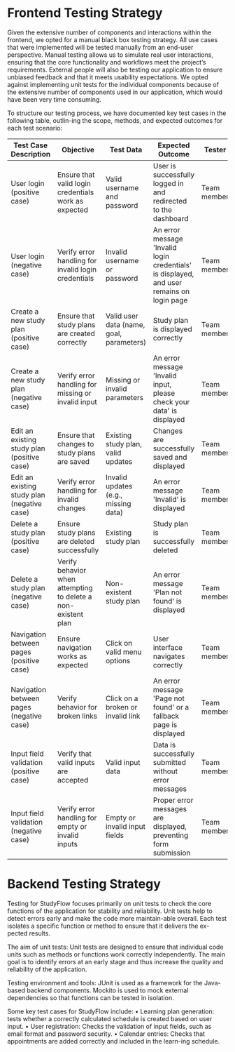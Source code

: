 
# Frontend Testing Strategy
Given the extensive number of components and interactions within the frontend, we opted for a manual black box testing strategy. All use cases that were implemented will be tested manually from an end-user perspective.
Manual testing allows us to simulate real user interactions, ensuring that the core functionality and workflows meet the project’s requirements. External people will also be testing our application to ensure unbiased feedback and that it meets usability expectations.
We opted against implementing unit tests for the individual components because of the extensive number of components used in our application, which would have been very time consuming.

To structure our testing process, we have documented key test cases in the following table, outlin-ing the scope, methods, and expected outcomes for each test scenario:


| Test Case Description                     | Objective                                           | Test Data                        | Expected Outcome                                             | Tester      | Status  |
|-------------------------------------------|---------------------------------------------------|----------------------------------|-------------------------------------------------------------|-------------|---------|
| User login (positive case)                | Ensure that valid login credentials work as expected | Valid username and password     | User is successfully logged in and redirected to the dashboard | Team member | Success |
| User login (negative case)                | Verify error handling for invalid login credentials | Invalid username or password    | An error message 'Invalid login credentials' is displayed, and user remains on login page | Team member | Success |
| Create a new study plan (positive case)   | Ensure that study plans are created correctly      | Valid user data (name, goal, parameters) | Study plan is displayed correctly                          | Team member | Success |
| Create a new study plan (negative case)   | Verify error handling for missing or invalid input | Missing or invalid parameters   | An error message 'Invalid input, please check your data' is displayed | Team member | Success |
| Edit an existing study plan (positive case) | Ensure that changes to study plans are saved       | Existing study plan, valid updates | Changes are successfully saved and displayed              | Team member | Success |
| Edit an existing study plan (negative case) | Verify error handling for invalid changes          | Invalid updates (e.g., missing data) | An error message 'Invalid' is displayed                   | Team member | Success |
| Delete a study plan (positive case)       | Ensure study plans are deleted successfully        | Existing study plan             | Study plan is successfully deleted                         | Team member | Success |
| Delete a study plan (negative case)       | Verify behavior when attempting to delete a non-existent plan | Non-existent study plan         | An error message 'Plan not found' is displayed             | Team member | Success |
| Navigation between pages (positive case)  | Ensure navigation works as expected                | Click on valid menu options     | User interface navigates correctly                         | Team member | Success |
| Navigation between pages (negative case)  | Verify behavior for broken links                   | Click on a broken or invalid link | An error message 'Page not found' or a fallback page is displayed | Team member | Success |
| Input field validation (positive case)    | Verify that valid inputs are accepted              | Valid input data                | Data is successfully submitted without error messages      | Team member | Success |
| Input field validation (negative case)    | Verify error handling for empty or invalid inputs  | Empty or invalid input fields   | Proper error messages are displayed, preventing form submission | Team member | Success |


# Backend Testing Strategy
Testing for StudyFlow focuses primarily on unit tests to check the core functions of the application for stability and reliability. Unit tests help to detect errors early and make the code more maintain-able overall. Each test isolates a specific function or method to ensure that it delivers the ex-pected results.

The aim of unit tests:
Unit tests are designed to ensure that individual code units such as methods or functions work correctly independently. The main goal is to identify errors at an early stage and thus increase the quality and reliability of the application.

Testing environment and tools:
JUnit is used as a framework for the Java-based backend components.
Mockito is used to mock external dependencies so that functions can be tested in isolation.

Some key test cases for StudyFlow include:
•	Learning plan generation: tests whether a correctly calculated schedule is created based on user input.
•	User registration: Checks the validation of input fields, such as email format and password security.
•	Calendar entries: Checks that appointments are added correctly and included in the learn-ing schedule.
